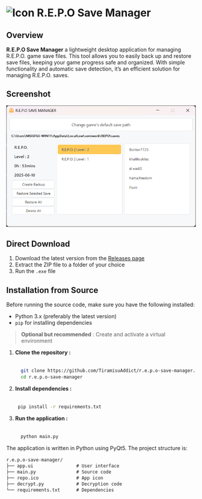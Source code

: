 # <img src="https://cdn2.steamgriddb.com/icon/8ddd389dc325faeb9e252d331df22b72/32/256x256.png" alt="Icon" width="40" > R.E.P.O Save Manager

## Overview

**R.E.P.O Save Manager** a lightweight desktop application for managing R.E.P.O. game save files. This tool allows you to easily back up and restore save files, keeping your game progress safe and organized. With simple functionality and automatic save detection, it’s an efficient solution for managing R.E.P.O. saves.

## Screenshot
<img src="https://raw.githubusercontent.com/TiramisuAddict/r.e.p.o-save-manager/refs/heads/main/img.png" alt="app_screenshot" >

## Direct Download

1. Download the latest version from the [Releases page](https://github.com/TiramisuAddict/r.e.p.o-save-manager/releases)
2. Extract the ZIP file to a folder of your choice
3. Run the `.exe` file

## Installation from Source

Before running the source code, make sure you have the following installed:
  - Python 3.x (preferably the latest version)
  - `pip` for installing dependencies
> **Optional but recommended** : Create and activate a virtual environment

1. **Clone the repository :** <br><br>
   ```sh
     git clone https://github.com/TiramisuAddict/r.e.p.o-save-manager.git
     cd r.e.p.o-save-manager
   ```
3. **Install dependencies :**<br><br>
   ```sh
    pip install -r requirements.txt
   ```
4. **Run the application :**<br><br>
   ```sh
     python main.py
   ```
The application is written in Python using PyQt5. The project structure is:

```
r.e.p.o-save-manager/
├── app.ui                # User interface
├── main.py               # Source code
├── repo.ico              # App icon
├── decrypt.py            # Decryption code
└── requirements.txt      # Dependencies
```
